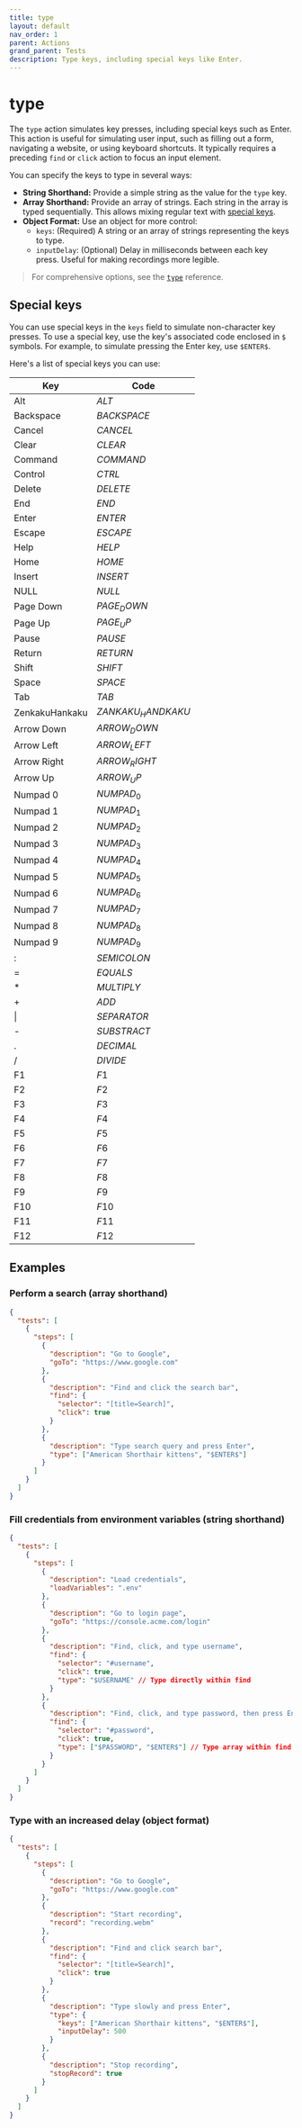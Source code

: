 ```yaml
---
title: type
layout: default
nav_order: 1
parent: Actions
grand_parent: Tests
description: Type keys, including special keys like Enter.
---
```


# type

The `type` action simulates key presses, including special keys such as Enter. This action is useful for simulating user input, such as filling out a form, navigating a website, or using keyboard shortcuts. It typically requires a preceding `find` or `click` action to focus an input element.

You can specify the keys to type in several ways:

- **String Shorthand:** Provide a simple string as the value for the `type` key.
- **Array Shorthand:** Provide an array of strings. Each string in the array is typed sequentially. This allows mixing regular text with [special keys](#special-keys).
- **Object Format:** Use an object for more control:
  - `keys`: (Required) A string or an array of strings representing the keys to type.
  - `inputDelay`: (Optional) Delay in milliseconds between each key press. Useful for making recordings more legible.

> For comprehensive options, see the [`type`](/docs/references/schemas/typeKeys) reference.

## Special keys

You can use special keys in the `keys` field to simulate non-character key presses. To use a special key, use the key's associated code enclosed in `$` symbols. For example, to simulate pressing the Enter key, use `$ENTER$`.

Here's a list of special keys you can use:

| Key            | Code               |
| -------------- | ------------------ |
| Alt            | $ALT$              |
| Backspace      | $BACKSPACE$        |
| Cancel         | $CANCEL$           |
| Clear          | $CLEAR$            |
| Command        | $COMMAND$          |
| Control        | $CTRL$             |
| Delete         | $DELETE$           |
| End            | $END$              |
| Enter          | $ENTER$            |
| Escape         | $ESCAPE$           |
| Help           | $HELP$             |
| Home           | $HOME$             |
| Insert         | $INSERT$           |
| NULL           | $NULL$             |
| Page Down      | $PAGE_DOWN$        |
| Page Up        | $PAGE_UP$          |
| Pause          | $PAUSE$            |
| Return         | $RETURN$           |
| Shift          | $SHIFT$            |
| Space          | $SPACE$            |
| Tab            | $TAB$              |
| ZenkakuHankaku | $ZANKAKU_HANDKAKU$ |
| Arrow Down     | $ARROW_DOWN$       |
| Arrow Left     | $ARROW_LEFT$       |
| Arrow Right    | $ARROW_RIGHT$      |
| Arrow Up       | $ARROW_UP$         |
| Numpad 0       | $NUMPAD_0$         |
| Numpad 1       | $NUMPAD_1$         |
| Numpad 2       | $NUMPAD_2$         |
| Numpad 3       | $NUMPAD_3$         |
| Numpad 4       | $NUMPAD_4$         |
| Numpad 5       | $NUMPAD_5$         |
| Numpad 6       | $NUMPAD_6$         |
| Numpad 7       | $NUMPAD_7$         |
| Numpad 8       | $NUMPAD_8$         |
| Numpad 9       | $NUMPAD_9$         |
| :              | $SEMICOLON$        |
| =              | $EQUALS$           |
| \*             | $MULTIPLY$         |
| +              | $ADD$              |
| \|             | $SEPARATOR$        |
| -              | $SUBSTRACT$        |
| .              | $DECIMAL$          |
| /              | $DIVIDE$           |
| F1             | $F1$               |
| F2             | $F2$               |
| F3             | $F3$               |
| F4             | $F4$               |
| F5             | $F5$               |
| F6             | $F6$               |
| F7             | $F7$               |
| F8             | $F8$               |
| F9             | $F9$               |
| F10            | $F10$              |
| F11            | $F11$              |
| F12            | $F12$              |

## Examples

### Perform a search (array shorthand)

```json
{
  "tests": [
    {
      "steps": [
        {
          "description": "Go to Google",
          "goTo": "https://www.google.com"
        },
        {
          "description": "Find and click the search bar",
          "find": {
            "selector": "[title=Search]",
            "click": true
          }
        },
        {
          "description": "Type search query and press Enter",
          "type": ["American Shorthair kittens", "$ENTER$"]
        }
      ]
    }
  ]
}
```

### Fill credentials from environment variables (string shorthand)

```json
{
  "tests": [
    {
      "steps": [
        {
          "description": "Load credentials",
          "loadVariables": ".env"
        },
        {
          "description": "Go to login page",
          "goTo": "https://console.acme.com/login"
        },
        {
          "description": "Find, click, and type username",
          "find": {
            "selector": "#username",
            "click": true,
            "type": "$USERNAME" // Type directly within find
          }
        },
        {
          "description": "Find, click, and type password, then press Enter",
          "find": {
            "selector": "#password",
            "click": true,
            "type": ["$PASSWORD", "$ENTER$"] // Type array within find
          }
        }
      ]
    }
  ]
}
```

### Type with an increased delay (object format)

```json
{
  "tests": [
    {
      "steps": [
        {
          "description": "Go to Google",
          "goTo": "https://www.google.com"
        },
        {
          "description": "Start recording",
          "record": "recording.webm"
        },
        {
          "description": "Find and click search bar",
          "find": {
            "selector": "[title=Search]",
            "click": true
          }
        },
        {
          "description": "Type slowly and press Enter",
          "type": {
            "keys": ["American Shorthair kittens", "$ENTER$"],
            "inputDelay": 500
          }
        },
        {
          "description": "Stop recording",
          "stopRecord": true
        }
      ]
    }
  ]
}
```
